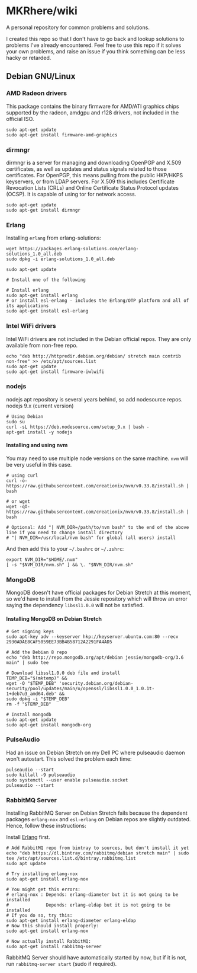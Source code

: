 # MKRhere/wiki

A personal repository for common problems and solutions.

I created this repo so that I don't have to go back and lookup solutions to problems I've already encountered. Feel free to use this repo if it solves your own problems, and raise an issue if you think something can be less hacky or retarded.

## Debian GNU/Linux

### AMD Radeon drivers

This package contains the binary firmware for AMD/ATI graphics chips supported by the radeon, amdgpu and r128 drivers, not included in the official ISO.

```shell
sudo apt-get update
sudo apt-get install firmware-amd-graphics
```
### dirmngr

dirmngr is a server for managing and downloading OpenPGP and X.509 certificates, as well as updates and status signals related to those certificates. For OpenPGP, this means pulling from the public HKP/HKPS keyservers, or from LDAP servers. For X.509 this includes Certificate Revocation Lists (CRLs) and Online Certificate Status Protocol updates (OCSP). It is capable of using tor for network access.

```shell
sudo apt-get update
sudo apt-get install dirmngr
```

### Erlang

Installing `erlang` from erlang-solutions:

```shell
wget https://packages.erlang-solutions.com/erlang-solutions_1.0_all.deb
sudo dpkg -i erlang-solutions_1.0_all.deb

sudo apt-get update

# Install one of the following

# Install erlang
sudo apt-get install erlang
# or install esl-erlang - includes the Erlang/OTP platform and all of its applications
sudo apt-get install esl-erlang
```

### Intel WiFi drivers

Intel WiFi drivers are not included in the Debian official repos. They are only available from non-free repo.

```shell
echo "deb http://httpredir.debian.org/debian/ stretch main contrib non-free" >> /etc/apt/sources.list
sudo apt-get update
sudo apt-get install firmware-iwlwifi
```

### nodejs

nodejs apt repository is several years behind, so add nodesource repos. nodejs 9.x (current version)

```shell
# Using Debian
sudo su
curl -sL https://deb.nodesource.com/setup_9.x | bash -
apt-get install -y nodejs
```

#### Installing and using nvm

You may need to use multiple node versions on the same machine. `nvm` will be very useful in this case.

```shell
# using curl
curl -o- https://raw.githubusercontent.com/creationix/nvm/v0.33.8/install.sh | bash

# or wget
wget -qO- https://raw.githubusercontent.com/creationix/nvm/v0.33.8/install.sh | bash

# Optional: Add "| NVM_DIR=/path/to/nvm bash" to the end of the above line if you need to change install directory
# "| NVM_DIR=/usr/local/nvm bash" for global (all users) install
```

And then add this to your `~/.bashrc` or `~/.zshrc`:

```shell
export NVM_DIR="$HOME/.nvm"
[ -s "$NVM_DIR/nvm.sh" ] && \. "$NVM_DIR/nvm.sh"
```

### MongoDB

MongoDB doesn't have official packages for Debian Stretch at this moment, so we'd have to install from the Jessie repository which will throw an error saying the dependency `libssl1.0.0` will not be satisfied.

#### Installing MongoDB on Debian Stretch

```shell
# Get signing keys
sudo apt-key adv --keyserver hkp://keyserver.ubuntu.com:80 --recv 2930ADAE8CAF5059EE73BB4B58712A2291FA4AD5

# Add the Debian 8 repo
echo "deb http://repo.mongodb.org/apt/debian jessie/mongodb-org/3.6 main" | sudo tee

# Download libssl1.0.0 deb file and install
TEMP_DEB="$(mktemp)" &&
wget -O "$TEMP_DEB" 'security.debian.org/debian-security/pool/updates/main/o/openssl/libssl1.0.0_1.0.1t-1+deb7u3_amd64.deb' &&
sudo dpkg -i "$TEMP_DEB"
rm -f "$TEMP_DEB"

# Install mongodb
sudo apt-get update
sudo apt-get install mongodb-org
```

### PulseAudio

Had an issue on Debian Stretch on my Dell PC where pulseaudio daemon won't autostart. This solved the problem each time:

```shell
pulseaudio --start
sudo killall -9 pulseaudio
sudo systemctl --user enable pulseaudio.socket
pulseaudio --start
```

### RabbitMQ Server

Installing RabbitMQ Server on Debian Stretch fails because the dependent packages `erlang-nox` and `esl-erlang` on Debian repos are slightly outdated. Hence, follow these instructions:

Install [Erlang](#erlang) first.

```shell
# Add RabbitMQ repo from bintray to sources, but don't install it yet
echo "deb https://dl.bintray.com/rabbitmq/debian stretch main" | sudo tee /etc/apt/sources.list.d/bintray.rabbitmq.list
sudo apt update

# Try installing erlang-nox
sudo apt-get install erlang-nox

# You might get this errors:
# erlang-nox : Depends: erlang-diameter but it is not going to be installed
#              Depends: erlang-eldap but it is not going to be installed
# If you do so, try this:
sudo apt-get install erlang-diameter erlang-eldap
# Now this should install properly:
sudo apt-get install erlang-nox

# Now actually install RabbitMQ:
sudo apt-get install rabbitmq-server
```

RabbitMQ Server should have automatically started by now, but if it is not, run `rabbitmq-server start` (sudo if required).
